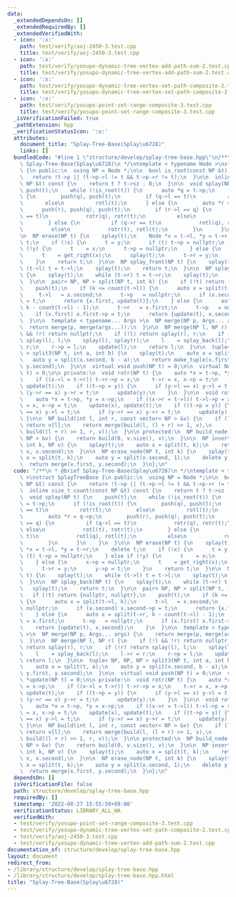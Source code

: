 ```yaml
---
data:
  _extendedDependsOn: []
  _extendedRequiredBy: []
  _extendedVerifiedWith:
  - icon: ':x:'
    path: test/verify/aoj-2450-3.test.cpp
    title: test/verify/aoj-2450-3.test.cpp
  - icon: ':x:'
    path: test/verify/yosupo-dynamic-tree-vertex-add-path-sum-2.test.cpp
    title: test/verify/yosupo-dynamic-tree-vertex-add-path-sum-2.test.cpp
  - icon: ':x:'
    path: test/verify/yosupo-dynamic-tree-vertex-set-path-composite-2.test.cpp
    title: test/verify/yosupo-dynamic-tree-vertex-set-path-composite-2.test.cpp
  - icon: ':x:'
    path: test/verify/yosupo-point-set-range-composite-3.test.cpp
    title: test/verify/yosupo-point-set-range-composite-3.test.cpp
  _isVerificationFailed: true
  _pathExtension: hpp
  _verificationStatusIcon: ':x:'
  attributes:
    document_title: "Splay-Tree-Base(Splay\u6728)"
    links: []
  bundledCode: "#line 1 \"structure/develop/splay-tree-base.hpp\"\n/**\n * @brief\
    \ Splay-Tree-Base(Splay\u6728)\n */\ntemplate < typename Node >\nstruct SplayTreeBase\
    \ {\n public:\n  using NP = Node *;\n\n  bool is_root(const NP &t) const {\n \
    \   return !t->p || (t->p->l != t && t->p->r != t);\n  }\n\n  inline size_t count(const\
    \ NP &t) const {\n    return t ? t->sz : 0;\n  }\n\n  void splay(NP t) {\n   \
    \ push(t);\n    while (!is_root(t)) {\n      auto *q = t->p;\n      if (!is_root(t))\
    \ {\n        push(q), push(t);\n        if (q->l == t)\n          rotr(t);\n \
    \       else\n          rotl(t);\n      } else {\n        auto *r = q->p;\n  \
    \      push(r), push(q), push(t);\n        if (r->l == q) {\n          if (q->l\
    \ == t)\n            rotr(q), rotr(t);\n          else\n            rotl(t), rotr(t);\n\
    \        } else {\n          if (q->r == t)\n            rotl(q), rotl(t);\n \
    \         else\n            rotr(t), rotl(t);\n        }\n      }\n    }\n  }\n\
    \n  NP erase(NP t) {\n    splay(t);\n    Node *x = t->l, *y = t->r;\n    delete\
    \ t;\n    if (!x) {\n      t = y;\n      if (t) t->p = nullptr;\n    } else if\
    \ (!y) {\n      t    = x;\n      t->p = nullptr;\n    } else {\n      x->p = nullptr;\n\
    \      t    = get_right(x);\n      splay(t);\n      t->r = y;\n      y->p = t;\n\
    \    }\n    return t;\n  }\n\n  NP splay_front(NP t) {\n    splay(t);\n    while\
    \ (t->l) t = t->l;\n    splay(t);\n    return t;\n  }\n\n  NP splay_back(NP t)\
    \ {\n    splay(t);\n    while (t->r) t = t->r;\n    splay(t);\n    return t;\n\
    \  }\n\n  pair< NP, NP > split(NP t, int k) {\n    if (!t) return {nullptr, nullptr};\n\
    \    push(t);\n    if (k <= count(t->l)) {\n      auto x = split(t->l, k);\n \
    \     t->l   = x.second;\n      t->p   = nullptr;\n      if (x.second) x.second->p\
    \ = t;\n      return {x.first, update(t)};\n    } else {\n      auto x = split(t->r,\
    \ k - count(t->l) - 1);\n      t->r   = x.first;\n      t->p   = nullptr;\n  \
    \    if (x.first) x.first->p = t;\n      return {update(t), x.second};\n    }\n\
    \  }\n\n  template < typename... Args >\n  NP merge(NP p, Args... args) {\n  \
    \  return merge(p, merge(args...));\n  }\n\n  NP merge(NP l, NP r) {\n    if (!l\
    \ && !r) return nullptr;\n    if (!l) return splay(r), r;\n    if (!r) return\
    \ splay(l), l;\n    splay(l), splay(r);\n    l    = splay_back(l);\n    l->r =\
    \ r;\n    r->p = l;\n    update(l);\n    return l;\n  }\n\n  tuple< NP, NP, NP\
    \ > split3(NP t, int a, int b) {\n    splay(t);\n    auto x = split(t, a);\n \
    \   auto y = split(x.second, b - a);\n    return make_tuple(x.first, y.first,\
    \ y.second);\n  }\n\n  virtual void push(NP t) = 0;\n\n  virtual Node *update(NP\
    \ t) = 0;\n\n private:\n  void rotr(NP t) {\n    auto *x = t->p, *y = x->p;\n\
    \    if ((x->l = t->r)) t->r->p = x;\n    t->r = x, x->p = t;\n    update(x),\
    \ update(t);\n    if ((t->p = y)) {\n      if (y->l == x) y->l = t;\n      if\
    \ (y->r == x) y->r = t;\n      update(y);\n    }\n  }\n\n  void rotl(NP t) {\n\
    \    auto *x = t->p, *y = x->p;\n    if ((x->r = t->l)) t->l->p = x;\n    t->l\
    \ = x, x->p = t;\n    update(x), update(t);\n    if ((t->p = y)) {\n      if (y->l\
    \ == x) y->l = t;\n      if (y->r == x) y->r = t;\n      update(y);\n    }\n \
    \ }\n\n  NP build(int l, int r, const vector< NP > &v) {\n    if (l + 1 >= r)\
    \ return v[l];\n    return merge(build(l, (l + r) >> 1, v),\n                \
    \ build((l + r) >> 1, r, v));\n  }\n\n protected:\n  NP build_node(const vector<\
    \ NP > &v) {\n    return build(0, v.size(), v);\n  }\n\n  NP insert_node(NP t,\
    \ int k, NP v) {\n    splay(t);\n    auto x = split(t, k);\n    return merge(x.first,\
    \ v, x.second);\n  }\n\n  NP erase_node(NP t, int k) {\n    splay(t);\n    auto\
    \ x = split(t, k);\n    auto y = split(x.second, 1);\n    delete y.first;\n  \
    \  return merge(x.first, y.second);\n  }\n};\n"
  code: "/**\n * @brief Splay-Tree-Base(Splay\u6728)\n */\ntemplate < typename Node\
    \ >\nstruct SplayTreeBase {\n public:\n  using NP = Node *;\n\n  bool is_root(const\
    \ NP &t) const {\n    return !t->p || (t->p->l != t && t->p->r != t);\n  }\n\n\
    \  inline size_t count(const NP &t) const {\n    return t ? t->sz : 0;\n  }\n\n\
    \  void splay(NP t) {\n    push(t);\n    while (!is_root(t)) {\n      auto *q\
    \ = t->p;\n      if (!is_root(t)) {\n        push(q), push(t);\n        if (q->l\
    \ == t)\n          rotr(t);\n        else\n          rotl(t);\n      } else {\n\
    \        auto *r = q->p;\n        push(r), push(q), push(t);\n        if (r->l\
    \ == q) {\n          if (q->l == t)\n            rotr(q), rotr(t);\n         \
    \ else\n            rotl(t), rotr(t);\n        } else {\n          if (q->r ==\
    \ t)\n            rotl(q), rotl(t);\n          else\n            rotr(t), rotl(t);\n\
    \        }\n      }\n    }\n  }\n\n  NP erase(NP t) {\n    splay(t);\n    Node\
    \ *x = t->l, *y = t->r;\n    delete t;\n    if (!x) {\n      t = y;\n      if\
    \ (t) t->p = nullptr;\n    } else if (!y) {\n      t    = x;\n      t->p = nullptr;\n\
    \    } else {\n      x->p = nullptr;\n      t    = get_right(x);\n      splay(t);\n\
    \      t->r = y;\n      y->p = t;\n    }\n    return t;\n  }\n\n  NP splay_front(NP\
    \ t) {\n    splay(t);\n    while (t->l) t = t->l;\n    splay(t);\n    return t;\n\
    \  }\n\n  NP splay_back(NP t) {\n    splay(t);\n    while (t->r) t = t->r;\n \
    \   splay(t);\n    return t;\n  }\n\n  pair< NP, NP > split(NP t, int k) {\n \
    \   if (!t) return {nullptr, nullptr};\n    push(t);\n    if (k <= count(t->l))\
    \ {\n      auto x = split(t->l, k);\n      t->l   = x.second;\n      t->p   =\
    \ nullptr;\n      if (x.second) x.second->p = t;\n      return {x.first, update(t)};\n\
    \    } else {\n      auto x = split(t->r, k - count(t->l) - 1);\n      t->r  \
    \ = x.first;\n      t->p   = nullptr;\n      if (x.first) x.first->p = t;\n  \
    \    return {update(t), x.second};\n    }\n  }\n\n  template < typename... Args\
    \ >\n  NP merge(NP p, Args... args) {\n    return merge(p, merge(args...));\n\
    \  }\n\n  NP merge(NP l, NP r) {\n    if (!l && !r) return nullptr;\n    if (!l)\
    \ return splay(r), r;\n    if (!r) return splay(l), l;\n    splay(l), splay(r);\n\
    \    l    = splay_back(l);\n    l->r = r;\n    r->p = l;\n    update(l);\n   \
    \ return l;\n  }\n\n  tuple< NP, NP, NP > split3(NP t, int a, int b) {\n    splay(t);\n\
    \    auto x = split(t, a);\n    auto y = split(x.second, b - a);\n    return make_tuple(x.first,\
    \ y.first, y.second);\n  }\n\n  virtual void push(NP t) = 0;\n\n  virtual Node\
    \ *update(NP t) = 0;\n\n private:\n  void rotr(NP t) {\n    auto *x = t->p, *y\
    \ = x->p;\n    if ((x->l = t->r)) t->r->p = x;\n    t->r = x, x->p = t;\n    update(x),\
    \ update(t);\n    if ((t->p = y)) {\n      if (y->l == x) y->l = t;\n      if\
    \ (y->r == x) y->r = t;\n      update(y);\n    }\n  }\n\n  void rotl(NP t) {\n\
    \    auto *x = t->p, *y = x->p;\n    if ((x->r = t->l)) t->l->p = x;\n    t->l\
    \ = x, x->p = t;\n    update(x), update(t);\n    if ((t->p = y)) {\n      if (y->l\
    \ == x) y->l = t;\n      if (y->r == x) y->r = t;\n      update(y);\n    }\n \
    \ }\n\n  NP build(int l, int r, const vector< NP > &v) {\n    if (l + 1 >= r)\
    \ return v[l];\n    return merge(build(l, (l + r) >> 1, v),\n                \
    \ build((l + r) >> 1, r, v));\n  }\n\n protected:\n  NP build_node(const vector<\
    \ NP > &v) {\n    return build(0, v.size(), v);\n  }\n\n  NP insert_node(NP t,\
    \ int k, NP v) {\n    splay(t);\n    auto x = split(t, k);\n    return merge(x.first,\
    \ v, x.second);\n  }\n\n  NP erase_node(NP t, int k) {\n    splay(t);\n    auto\
    \ x = split(t, k);\n    auto y = split(x.second, 1);\n    delete y.first;\n  \
    \  return merge(x.first, y.second);\n  }\n};\n"
  dependsOn: []
  isVerificationFile: false
  path: structure/develop/splay-tree-base.hpp
  requiredBy: []
  timestamp: '2022-08-27 15:55:50+09:00'
  verificationStatus: LIBRARY_ALL_WA
  verifiedWith:
  - test/verify/yosupo-point-set-range-composite-3.test.cpp
  - test/verify/yosupo-dynamic-tree-vertex-set-path-composite-2.test.cpp
  - test/verify/aoj-2450-3.test.cpp
  - test/verify/yosupo-dynamic-tree-vertex-add-path-sum-2.test.cpp
documentation_of: structure/develop/splay-tree-base.hpp
layout: document
redirect_from:
- /library/structure/develop/splay-tree-base.hpp
- /library/structure/develop/splay-tree-base.hpp.html
title: "Splay-Tree-Base(Splay\u6728)"
---
```

